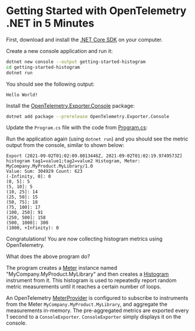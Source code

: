 # Getting Started with OpenTelemetry .NET in 5 Minutes

First, download and install the [.NET Core
SDK](https://dotnet.microsoft.com/download) on your computer.

Create a new console application and run it:

```sh
dotnet new console --output getting-started-histogram
cd getting-started-histogram
dotnet run
```

You should see the following output:

```text
Hello World!
```

Install the
[OpenTelemetry.Exporter.Console](../../../src/OpenTelemetry.Exporter.Console/README.md)
package:

```sh
dotnet add package --prerelease OpenTelemetry.Exporter.Console
```

Update the `Program.cs` file with the code from [Program.cs](./Program.cs):

Run the application again (using `dotnet run`) and you should see the metric
output from the console, similar to shown below:

<!-- markdownlint-disable MD013 -->
```text
Export (2021-09-02T01:02:09.8013446Z, 2021-09-02T01:02:19.9749573Z] histogram tag1=value1;tag2=value2 Histogram, Meter: MyCompany.MyProduct.MyLibrary/1.0
Value: Sum: 304929 Count: 623
(-Infinity, 0]: 0
(0, 5]: 5
(5, 10]: 5
(10, 25]: 14
(25, 50]: 15
(50, 75]: 18
(75, 100]: 17
(100, 250]: 91
(250, 500]: 158
(500, 1000]: 300
(1000, +Infinity): 0
```
<!-- markdownlint-enable MD013 -->

Congratulations! You are now collecting histogram metrics using OpenTelemetry.

What does the above program do?

The program creates a
[Meter](https://github.com/open-telemetry/opentelemetry-specification/blob/main/specification/metrics/api.md#meter)
instance named "MyCompany.MyProduct.MyLibrary" and then creates a
[Histogram](https://github.com/open-telemetry/opentelemetry-specification/blob/main/specification/metrics/api.md#histogram)
instrument from it. This histogram is used to repeatedly report random metric
measurements until it reaches a certain number of loops.

An OpenTelemetry
[MeterProvider](https://github.com/open-telemetry/opentelemetry-specification/blob/main/specification/metrics/api.md#meterprovider)
is configured to subscribe to instruments from the Meter
`MyCompany.MyProduct.MyLibrary`, and aggregate the measurements in-memory. The
pre-aggregated metrics are exported every 1 second to a `ConsoleExporter`.
`ConsoleExporter` simply displays it on the console.
